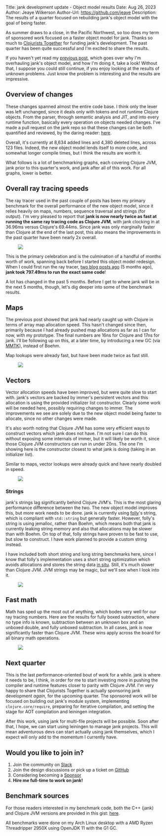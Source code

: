 Title: jank development update - Object model results
Date: Aug 26, 2023
Author: Jeaye Wilkerson
Author-Url: https://github.com/jeaye
Description: The results of a quarter focused on rebuilding jank's object model
             with the goal of being faster.

As summer draws to a close, in the Pacific Northwest, so too does my term of
sponsored work focused on a faster object model for jank. Thanks so much to
[Clojurists Together](https://www.clojuriststogether.org/) for funding jank's
development. The past quarter has been quite successful and I'm excited to share the results.

If you haven't yet read my [previous post](/blog/2023-07-08-object-model), which goes over why I'm overhauling
jank's object model, and how I'm doing it, take a look! Without that, I suppose
you could still continue, if you enjoy looking at the results of unknown
problems. Just know the problem is interesting and the results are impressive.

## Overview of changes
These changes spanned almost the entire code base. I think only the lexer was
left unchanged, since it deals only with tokens and not runtime Clojure objects.
From the parser, through semantic analysis and JIT, and into every runtime
function, basically every operation on objects needed changes. I've made a pull
request on the jank repo so that these changes can be both quantified and
reviewed, by the daring reader:
[here](https://github.com/jank-lang/jank/pull/45).

Overall, it's currently at 8,634 added lines and 4,380 deleted lines, across 123
files. Indeed, the new object model lends itself to more code, and somewhat
longer compile times, but I think the results are worth it.

What follows is a lot of benchmarking graphs, each covering Clojure JVM, jank
prior to this quarter's work, and jank after all of this work. For all graphs, lower is better.

## Overall ray tracing speeds
The ray tracer used in the past couple of posts has been my primary benchmark
for the overall performance of the new object model, since it relies heavily on
maps, numbers, sequence traversal and strings (for output). I'm very pleased to
report that **jank is now nearly twice as fast at running the same ray tracing code as Clojure JVM**,
with jank clocking in at 36.96ms versus Clojure's 69.44ms. Since jank was only
marginally faster than Clojure at the end of the last post, this also means the
improvements in the past quarter have been nearly 2x overall.

<figure width="50%">
  <object type="image/svg+xml" data="/img/blog/2023-08-26-object-model/ray-tracing.plot.svg">
    <img src="/img/blog/2023-08-26-object-model/ray-tracing.plot.svg"></img>
  </object>
</figure>

This is the primary celebration and is the culmination of a handful of months
worth of work, spanning back before I started this object model redesign.
When I could first run the ray tracer, [two blog posts ago](/blog/2023-04-07-ray-tracing) (5 months ago),
**jank took 797.49ms to run the exact same code**! 

A lot has changed in the past 5 months. Before I get to where jank will be in
the next 5 months, though, let's dig deeper into some of the
benchmark results.

## Maps
The previous post showed that jank had nearly caught up with Clojure in terms of
array map allocation speed. This hasn't changed since then, primarily because I
had already pushed map allocations as far as I can for now, with my prototype.
The final numbers are 16ns for Clojure and 17ns for jank. I'll be following up
on this, at a later time, by introducing a new GC (via [MMTK](https://www.mmtk.io/)), instead of Boehm.

Map lookups were already fast, but have been made twice as fast still.

<figure width="50%">
  <object type="image/svg+xml" data="/img/blog/2023-08-26-object-model/map.plot.svg">
    <img src="/img/blog/2023-08-26-object-model/map.plot.svg"></img>
  </object>
</figure>

## Vectors
Vector allocation speeds have been improved, but were quite slow to start with.
jank's vectors are backed by immer's persistent vectors and this allocation is
using the provided initializer list constructor. Clearly some work will be
needed here, possibly requiring changes to immer. The improvements we see are
solely due to the new object model being faster to allocate, since no other
changes were made.

It's also worth noting that Clojure JVM has some very efficient ways to
construct vectors which jank does not have. I'm not sure I can do this without
exposing some internals of immer, but it will likely be worth it, since those
Clojure JVM constructors can run in under 20ns. The one I'm showing here is the
constructor closest to what jank is doing (taking in an initializer list).

Similar to maps, vector lookups were already quick and have nearly doubled in
speed.

<figure width="50%">
  <object type="image/svg+xml" data="/img/blog/2023-08-26-object-model/vector.plot.svg">
    <img src="/img/blog/2023-08-26-object-model/vector.plot.svg"></img>
  </object>
</figure>

### Strings
jank's strings lag significantly behind Clojure JVM's. This is the most glaring
performance difference between the two. The new object model improves this, but
more work needs to be done. jank is currently using [folly](https://github.com/facebook/folly)'s string,
which is compliant with `std::string` but generally faster. However, folly's
string is using jemalloc, rather than Boehm, which means both that jank is
currently leaking string memory and also that allocations may be slower than
with Boehm. On top of that, folly strings have proven to be fast to use,
but slow to construct. I have work planned to provide a custom string instead.

I have included both short string and long string benchmarks here, since I know that
folly's implementation uses a short string optimization which avoids allocations and
stores the string data [in situ](https://en.wikipedia.org/wiki/In_situ). Still,
it's much slower than Clojure JVM. JVM strings may be magic, but we'll see when I look into it.

<figure width="50%">
  <object type="image/svg+xml" data="/img/blog/2023-08-26-object-model/string.plot.svg">
    <img src="/img/blog/2023-08-26-object-model/string.plot.svg"></img>
  </object>
</figure>

## Fast math
Math has sped up the most out of anything, which bodes very well for our ray
tracing numbers. Here are the results for fully boxed subtraction, where no
type info is known, subtraction between an unknown box and an unboxed
double, and fully unboxed subtraction. In all cases, jank is now significantly
faster than Clojure JVM. These wins apply across the board for all binary math
operations.

<figure width="50%">
  <object type="image/svg+xml" data="/img/blog/2023-08-26-object-model/boxed-sub.plot.svg">
    <img src="/img/blog/2023-08-26-object-model/boxed-sub.plot.svg"></img>
  </object>
</figure>

## Next quarter
This is the last performance-oriented bout of work for a while. jank is where it
needs to be, I think, in order for me to start investing more in pushing the
compiler and runtime features closer to parity with Clojure JVM. I'm very happy
to share that Clojurists Together is actually sponsoring jank development
*again*, for the upcoming quarter. The sponsored work will be focused on
building out jank's module system, implementing `clojure.core/require`,
preparing for iterative compilation, and setting the stage for AOT compilation
and leiningen integration.

After this work, using jank for multi-file projects will be possible. Soon after
that, I hope, we can start using leiningen to manage jank projects. This will
mean adventurous devs can start actually using jank themselves, which I expect
will only add to the momentum I currently have.

## Would you like to join in?
1. Join the community on [Slack](https://clojurians.slack.com/archives/C03SRH97FDK)
2. Join the design discussions or pick up a ticket on [GitHub](https://github.com/jank-lang/jank)
3. Considering becoming a [Sponsor](https://github.com/sponsors/jeaye) <span class="icon mr-1" style="color: rgb(201, 97, 152);"> <i class="gg-heart"></i></span>
4. **Hire me full-time to work on jank!**

## Benchmark sources
For those readers interested in my benchmark code, both the C++ (jank) and
Clojure JVM versions are provided in this gist: [here](https://gist.github.com/jeaye/2173da7851955ad13815862356cbfc6d).

All benchmarks were done on my Arch Linux desktop with a AMD Ryzen Threadripper 2950X using
OpenJDK 11 with the G1 GC.
